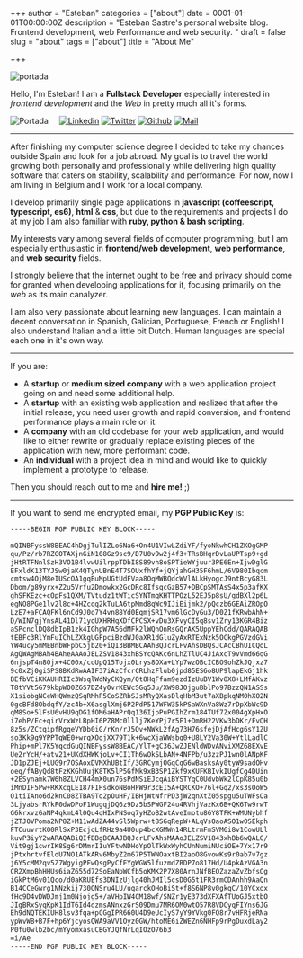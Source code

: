 +++
author = "Esteban"
categories = ["about"]
date = 0001-01-01T00:00:00Z
description = "Esteban Sastre's personal website blog. Frontend development, web Performance and web security. "
draft = false
slug = "about"
tags = ["about"]
title = "About Me"

+++

![portada](/images/myself.jpg)

Hello, I'm Esteban! I am a **Fullstack Developer** especially interested in *frontend development* and the *Web* in pretty much all it's forms.


<div style="display:inline-block">
  <img src="/content/images/2017/05/rsz_portada.png" alt="Portada"/>
</div>

<div style="display:inline-block; padding-left: 15px">
  <div style="display:inline-block">
    <a href="https://www.linkedin.com/in/estebansastre">
      <img src="/content/images/2017/05/rsz_linkedin.png" alt="Linkedin"/>
    </a>
  </div>

  <div style="display:inline-block">
    <a href="https://twitter.com/fro_g">
      <img src="/content/images/2017/05/twitterbird-1.png" alt="Twitter" />
    </a> 
  </div>

  <div style="display:inline-block">
    <a href="https://github.com/fr0gs/">
      <img src="/content/images/2017/05/githubcat.png" alt="Github" />
    </a>
  </div>

  <div style="display:inline-block">
    <a href="mailto:esteban.s.f0@gmail.com>esteban.s.f0@gmail.com">
      <img src="/content/images/2017/05/rsz_email-transparent-png.png" alt="Mail" />
    </a>
  </div>
</div>


<hr>

After finishing my computer science degree I decided to take my chances outside Spain and look for a job abroad. My goal is to travel the world growing both personally and professionally while delivering high quality software that caters on stability, scalability and performance. For now, now I am living in Belgium and I work for a local company. 

I develop primarily single page applications in **javascript (coffeescript, typescript, es6)**, **html** & **css**, but due to the requirements and projects I do at my job I am also familiar with **ruby, python & bash scripting**.

My interests vary among several fields of computer programming, but I am especially enthusiastic in **frontend/web development**, **web performance**, and **web security** fields.

I strongly believe that the internet ought to be free and privacy should come for granted when developing applications for it, focusing primarily on the *web* as its main canalyzer.

I am also very passionate about learning new languages. I can maintain a decent conversation in Spanish, Galician, Portuguese, French or English! I also understand Italian and a little bit Dutch. Human languages are special each one in it's own way. 

<hr>

If you are:
 
* A **startup** or **medium sized company** with a web application project going on and need some additional help.
* A **startup** with an existing web application and realized that after the initial release, you need user growth and rapid conversion, and frontend performance plays a main role on it.
* A **company** with an old codebase for your web application, and would like to either rewrite or gradually replace existing pieces of the application with new, more performant code.
* An **individual** with a project idea in mind and would like to quickly implement a prototype to release.


Then you should reach out to me and **hire me!** ;)

<hr>

If you want to send me encrypted email, my **PGP Public Key** is:


```sh
-----BEGIN PGP PUBLIC KEY BLOCK-----

mQINBFyssW8BEAC4hDgjTulIZLo6Na6+On4U1VIwLZdiYF/fyoNkwhCH1ZKOgGMP
qu/Pz/rb7RZGOTAXjnGiN108Gz9sc9/D7U0v9w2j4f3+TRsBHqrDvLaUPTsp9+gd
jHtRTFNnlSzH3VO1B4lvwUilrppTDbI8S89vh8oSPTieWYjuur3PE6En+IjwDglG
EFxldK13TYJSw0jaK4QTynUBnE4T7SOUxfhYf+jQYjahGH35F6hmL/6V980Ibqcm
cmtsw4OjM8eIUScOA1gqBuMpUGtUdFVaa8OqMWBQdcWVlALkHyogcJ9ntBcyG83L
Dbom/g89yrx+Z2u5Vrfu2Dmowkx2GcDRc8IfsqcGzB57+DBCpSMTAsS4x5p3afKX
ghSFKEzc+cOpFs1QXM/TVtudz1tWTicSYNTmqKHTTPOzL52EJ5p8sU/gdBXl2p6L
egNO8PGe1lv2l8c+4HZcqq2kTuLA6tpMmd8qWc9IJiEijmk2/pQczb6GEAiZROpO
LzE7+aFCAQFKl6nCd9J0o7Y4vn88Yd0EqmjSR17vm6lGcDyGu3/D0Z1fKRwbAhN+
D/WIN7gjYnsAL41Dl71yqUXHRHqXDfCPCSX+vDu3XFvyCI5q8sv1Zry13KGR4Biz
aSPcnclDQ8dbIpB1zk4IGhpW7A56dMFk2lWQhOnRsGQrAK5UppYEhCdd/QARAQAB
tEBFc3RlYmFuIChLZXkgUGFpciBzdWJ0aXR1dGluZyAxRTExNzk5OCkgPGVzdGVi
YW4ucy5mMEBnbWFpbC5jb20+iQI3BBMBCAAhBQJcrLFvAhsDBQsJCAcCBhUICQoL
AgQWAgMBAh4BAheAAAoJELZSV1843xhBSYcQAKc6nLhZTlUC4JiAxcT9vVmd66qG
6njspT4n8Ojx+4C00x/coUpQ15Tojx0Lrys8OXa+LYp7wzOBcICBO9ohZkJQjxz7
9c0xZj0giSPS8BKdRwAAIF37iAzCfcrCRLhzFlub0jpd85ES6o8UP9lapEkGj1hk
BEfbVCiKKAUHRIIc3WsqlWdNyCKQym/Qt8HqFfam9ezdIzUuBV1Wv8X8+LMfAKvz
T8tYVt5G79kbpWO0Z6S7DZ4y0vrKEWcSGq5Ju/XW98JOjguBblPo97BzzQN1ASSs
X1siobgNCeWHQWmzQSqRMhP5CoSZRbSJsMRyQXasDlqHbM3ut7aXBpkqNM0hXO2N
0gcBFd8ObdqfY/zc4b+X6asglXmj6P2PdP517WFW35kPSaWXnVa8Wz7rDpXbWc9D
qM8So+5lFsU6vHU9qDG1fOM6aHAPrQq136IjpPuPGIhZrm184TUf7Zx004gXpHxO
i7ehP/Ec+qirVrxWzLBpHI6PZ8Mc0lllj7KeYPj7r5F1+DmRH22VKw3bDKr/FvQH
8z5s/ZCtqipfRgqeVYDb0iG/rKn/rJ5Ov+NWkL2fAg73H76sfejDjAfHcg6sY1ZU
so3Kk9g9YPPTqWE0+wrqXOqjXX79T1k+6wcXjaWWsbq0+U8LY2Va30W+YtlLadlC
Phip+mPl7K5YqcdGuQINBFyssW8BEAC/YlT+gC36JwZJENldWDvANviXMZ68EXvE
Ue2rYcH/+atv21+UKdXHWKjoLv+CI1Th6wOkSLbAN+4NFPb/u3zzPJ1wn0lANpKF
JD1pZJEj+LUG9r7OSAoxDVMXhUBtIf/3GRCymjOGqCqG6wBasksAy0tyW9sadOHv
oeq/fAByQd8tFzKKGhUujK8TK5lP5GfMk9xB3SP1Zkf9xKUFKBIvkIUgfCg4DUin
+2ESynamk7W6h8ZLVCH44mX0un76sPdNSiEJcqAiBYSTYqC0UdvbWk2lCpK85u0b
iMnDIF5Pw+RKXcqLE187FIHsdkoNBoHFW9r3cEI5A+QRCKO+76l+Gq2/xs3sOoW5
O1tiIAno6d2knC08ZTBA9To2pOuHF/IBHjWtNfrPD3jW2qnXtZ05spgu5uTWFsOa
3LjyabsrRYkF0dwDPoF1WugqjDQ6z9Dz5bSPWGF24u4RVhjVazKx6B+QK6Tw9rwT
G6krxvzGaNP4qkmL4l0Qu4qHIxPNSoq7yHZoB2wtAveImotu86Y8TFK+WMUNybhf
jZTJ0VPoma2NP8Z+M11wAdZA44vSl5Wprw+t8SGqRepW+ALqVs0aoASO1w0SEkph
FTCuuvrtKO0RlSxP3EcjqLfRHz9a4U0up4bcXGMWn14RLtrmFmSVM6i8v1CowULl
kuvP3iyY2wARAQABiQIfBBgBCAAJBQJcrLFvAhsMAAoJELZSV1843xhBb6wQALG/
Vit9gj1cwrIK8Sg6rDMmrI1uYFtwNDHoYpOlTkWxWyhCUnNumiNUciOE+7Yx17r9
jPtxhrtvfEloU7NO1ATkARv6MbyZ2m67P5TWNOaxtBI2aoO8GvowKs9r0ab7v7gz
j6Y5cMM2qv5Z7WgyigPFwQsgPyCfEYgWGW5lfuzmdZBDP7o817Hd/U4pkAzVGA3n
CR2XmpBhHHUs6iaZ655d72SoEaNpWCfb5oKMK2P7X80ArnJNfBEOZazaZvZbfsOg
iGkPtM6v01Qco/d0aKRUEfs3DNIzUjlg40hJMIl5csD0G5t1FR3rmCDAnhh9AaQn
B14CCeGwrg1NNzkij730ONSru4LU/uqarckOHoBiSt+f8S6NP8v0gkqC/10YCxox
fHc9D4vDWDJmj1m0Njojg5+/aVHpIW4CM18wf/SNZr1yE373dXFXAfTUoGJ5xtbO
JIgBRxSyqKpK1IdT6Id4dzmsANnxzGrS09Dmu7MR6OM0wtO57R8VDCyqFIYns6JG
Eh9dNQTEKIUH8lsv3fqa+pCGgIPR660U4D9eUcIyS7yY9YVkg0FQ8r7vHFRjeRNa
ypWvWB+B7F+hp6YjcyosQWA9aVV1Oyz0GW/htoME6iZWEZn6NHFp9rPgDuxdLay2
P0fu0wlb2bc/mYyomxasuCBGYJQfNrLqIOzO76b3
=i/Ae
-----END PGP PUBLIC KEY BLOCK-----
```

